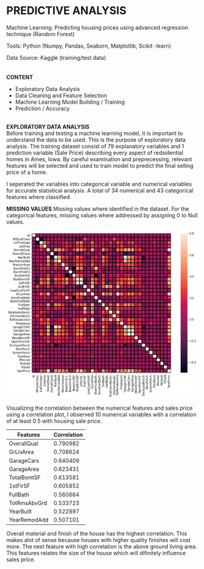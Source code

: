 # PREDICTIVE ANALYSIS
Machine Learning: Predicting housing prices using advanced regression technique (Random Forest)

Tools: Python (Numpy, Pandas, Seaborn, Matplotlib, Scikit -learn)

Data Source: Kaggle (training/test data) <br />
<br />
<br />
**CONTENT**
- Exploratory Data Analysis
- Data Cleaning and Feature Selection
- Machine Learning Model Building / Training
- Prediction / Accuracy<br /><br />

**EXPLORATORY DATA ANALYSIS**<br />
Before training and testing a machine learning model, it is important to understand the data to be used. This is the purpose of exploratory data analysis. The training dataset consist of 79 explanatory variables and 1 prediction variable (Sale Price) describing every aspect of redsidential homes in Ames, Iowa. By careful examination and preprecessing, relevant features will be selected and used to train model to predict the final selling price of a home.<br />

I seperated the variables into categorical variable and numerical variables for accurate statistical analysis. A total of 34 numerical and 43 categorical features where classified.<br />

**MISSING VALUES**
Missing values where identified in the dataset. For the categorical features, missing values where addressed by assigning 0 to Null values. 

![](Image/Correlation.png)

Visualizing the correlation between the numerical features and sales price using a correlation plot, I observed 10 numerical variables with a correlation of at least 0.5 with housing sale price.

|Features | Correlation |
| ------- | ----------- |
|OverallQual | 0.790982 |
|GrLivArea | 0.708624 |
|GarageCars | 0.640409 |
|GarageArea | 0.623431 |
|TotalBsmtSF | 0.613581 |
|1stFlrSF | 0.605852 |
|FullBath |  0.560664 |
|TotRmsAbvGrd | 0.533723 |
|YearBuilt | 0.522897 |
|YearRemodAdd |0.507101|

Overall material and finish of the house has the highest correlation. This makes alot of sense because houses with higher quality finishes will cost more. The next feature with high correlation is the above ground living area. This features relates the size of the house which will difinitely influence sales price.
